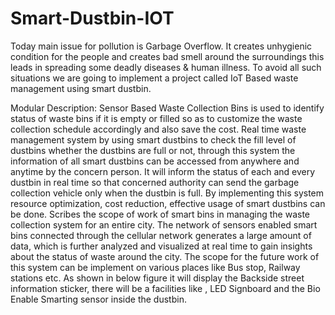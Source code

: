# Smart-Dustbin-IOT
Today main issue for pollution is Garbage Overflow. It creates unhygienic condition for the people and creates bad smell around the surroundings this leads in 
spreading some deadly diseases &amp; human illness. To avoid all such situations we are going to implement a project called IoT Based waste management using smart 
dustbin. 

Modular Description:
Sensor Based Waste Collection Bins is used to identify status of waste bins if it is empty or filled so as to customize the waste
collection schedule accordingly and also save the cost. Real time waste management system by using smart dustbins to check the
fill level of dustbins whether the dustbins are full or not, through this system the information of all smart dustbins can be accessed
from anywhere and anytime by the concern person. It will inform the status of each and every dustbin in real time so that
concerned authority can send the garbage collection vehicle only when the dustbin is full. By implementing this system resource
optimization, cost reduction, effective usage of smart dustbins can be done. Scribes the scope of work of smart bins in managing
the waste collection system for an entire city. The network of sensors enabled smart bins connected through the cellular network
generates a large amount of data, which is further analyzed and visualized at real time to gain insights about the status of waste
around the city. The scope for the future work of this system can be implement on various places like Bus stop, Railway stations
etc. As shown in below figure it will display the Backside street information sticker, there will be a facilities like , LED Signboard
and the Bio Enable Smarting sensor inside the dustbin.


